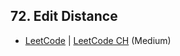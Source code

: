 ## 72. Edit Distance

-  [LeetCode](https://leetcode.com/problems/edit-distance/) | [LeetCode CH](https://leetcode.cn/problems/edit-distance/) (Medium)
